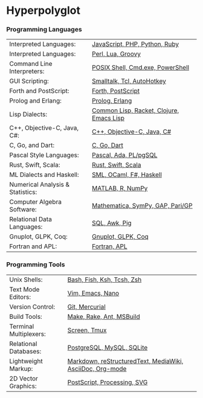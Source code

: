 # Hyperpolyglot

### Programming Languages
<table>
  <tr>
    <td>Interpreted Languages:</td>
    <td><a href="http://hyperpolyglot.org/scripting">JavaScript, PHP, Python, Ruby</a></td>
  </tr>
  <tr>
    <td>Interpreted Languages:</td>
    <td><a href="http://hyperpolyglot.org/more">Perl, Lua, Groovy</a></td>
  </tr>
  <tr>
    <td>Command Line Interpreters:</td>
    <td><a href="http://hyperpolyglot.org/shell">POSIX Shell, Cmd.exe, PowerShell</a></td>
  </tr>
  <tr>
    <td>GUI Scripting:</td>
    <td><a href="http://hyperpolyglot.org/gui">Smalltalk, Tcl, AutoHotkey</a></td>
  </tr>
  <tr>
    <td>Forth and PostScript:</td>
    <td><a href="http://hyperpolyglot.org/stack">Forth, PostScript</a></td>
  </tr>
  <tr>
    <td>Prolog and Erlang:</td>
    <td><a href="http://hyperpolyglot.org/logic">Prolog, Erlang</a></td>
  </tr>
  <tr>
    <td>Lisp Dialects:</td>
    <td><a href="http://hyperpolyglot.org/lisp">Common Lisp, Racket, Clojure, Emacs Lisp</a></td>
  </tr>
  <tr>
    <td>C++, Objective-C, Java, C#:</td>
    <td><a href="http://hyperpolyglot.org/cpp">C++, Objective-C, Java, C#</a></td>
  </tr>
  <tr>
    <td>C, Go, and Dart:</td>
    <td><a href="http://hyperpolyglot.org/c">C, Go, Dart</a></td>
  </tr>
  <tr>
    <td>Pascal Style Languages:</td>
    <td><a href="http://hyperpolyglot.org/pascal">Pascal, Ada, PL/pgSQL</a></td>
  </tr>
  <tr>
    <td>Rust, Swift, Scala:</td>
    <td><a href="http://hyperpolyglot.org/rust">Rust, Swift, Scala</a></td>
  </tr>
  <tr>
    <td>ML Dialects and Haskell:</td>
    <td><a href="http://hyperpolyglot.org/ml">SML, OCaml, F#, Haskell</a></td>
  </tr>
  <tr>
    <td>Numerical Analysis & Statistics:</td>
    <td><a href="http://hyperpolyglot.org/numerical-analysis">MATLAB, R, NumPy</a></td>
  </tr>
  <tr>
    <td>Computer Algebra Software:</td>
    <td><a href="http://hyperpolyglot.org/computer-algebra">Mathematica, SymPy, GAP, Pari/GP</a></td>
  </tr>
  <tr>
    <td>Relational Data Languages:</td>
    <td><a href="http://hyperpolyglot.org/data">SQL, Awk, Pig</a></td>
  </tr>
  <tr>
    <td>Gnuplot, GLPK, Coq:</td>
    <td><a href="http://hyperpolyglot.org/misc-math">Gnuplot, GLPK, Coq</a></td>
  </tr>
  <tr>
    <td>Fortran and APL:</td>
    <td><a href="http://hyperpolyglot.org/fortran">Fortran, APL</a></td>
  </tr>
</table>

### Programming Tools
<table>
  <tr>
    <td>Unix Shells:</td>
    <td><a href="http://hyperpolyglot.org/unix-shells">Bash, Fish, Ksh, Tcsh, Zsh</a></td>
  </tr>
  <tr>
    <td>Text Mode Editors:</td>
    <td><a href="http://hyperpolyglot.org/text-mode-editors">Vim, Emacs, Nano</a></td>
  </tr>
  <tr>
    <td>Version Control:</td>
    <td><a href="http://hyperpolyglot.org/version-control">Git, Mercurial</a></td>
  </tr>
  <tr>
    <td>Build Tools:</td>
    <td><a href="http://hyperpolyglot.org/build">Make, Rake, Ant, MSBuild</a></td>
  </tr>
  <tr>
    <td>Terminal Multiplexers:</td>
    <td><a href="http://hyperpolyglot.org/multiplexers">Screen, Tmux</a></td>
  </tr>
  <tr>
    <td>Relational Databases:</td>
    <td><a href="http://hyperpolyglot.org/db">PostgreSQL, MySQL, SQLite</a></td>
  </tr>
  <tr>
    <td>Lightweight Markup:</td>
    <td><a href="http://hyperpolyglot.org/lightweight-markup">Markdown, reStructuredText, MediaWiki, AsciiDoc, Org-mode</a></td>
  </tr>
  <tr>
    <td>2D Vector Graphics:</td>
    <td><a href="http://hyperpolyglot.org/vector-graphics">PostScript, Processing, SVG</a></td>
  </tr>
</table>
